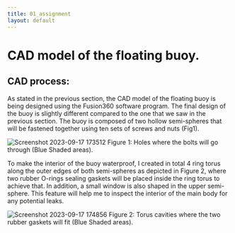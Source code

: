 ```yaml
---
title: 01_assignment
layout: default
---
```


# **CAD model of the floating buoy.**


## **CAD process:**
As stated in the previous section, the CAD model of the floating buoy is being designed using the Fusion360 software program. The final design of the buoy is slightly different compared to the one that we saw in the previous section. The buoy is composed of two hollow  semi-spheres that will be fastened together using ten sets of screws and nuts (Fig1).

![Screenshot 2023-09-17 173512](https://github.com/vtryfos/vtryfos.github.io/assets/143755086/2cb76ee2-c436-4f96-89d8-ca2214825422)
Figure 1: Holes where the bolts will go through (Blue Shaded areas).


To make the interior of the buoy waterproof, I created in total 4 ring torus along the outer edges of both semi-spheres as depicted in Figure 2, where two rubber O-rings sealing gaskets will be placed inside the ring torus to achieve that. In addition, a small window is also shaped in the upper semi-sphere. This feature will help me to inspect the interior of the main body for any potential leaks.

![Screenshot 2023-09-17 174856](https://github.com/vtryfos/vtryfos.github.io/assets/143755086/aed122fb-7086-4724-ad90-c8a05d32bd72)
Figure 2: Torus cavities where the two rubber gaskets will fit (Blue Shaded areas).

